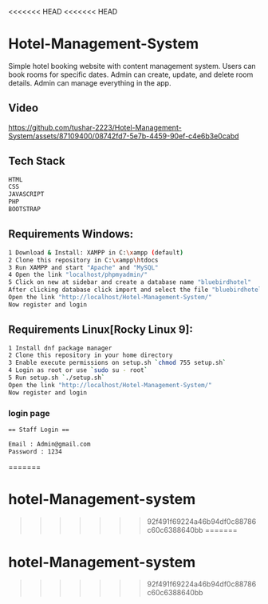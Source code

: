 <<<<<<< HEAD
<<<<<<< HEAD
# Hotel-Management-System

Simple hotel booking website with content management system. Users can book rooms for specific dates. Admin can create, update, and delete room details. Admin can manage everything in the app.

## Video
<!--<a href="https://www.youtube.com/watch?v=rKwBxxVXWkM">click here..</a>-->
https://github.com/tushar-2223/Hotel-Management-System/assets/87109400/08742fd7-5e7b-4459-90ef-c4e6b3e0cabd

## Tech Stack 

```sh
HTML
CSS
JAVASCRIPT
PHP
BOOTSTRAP 
```

## Requirements Windows:

```sh
1 Download & Install: XAMPP in C:\xampp (default)
2 Clone this repository in C:\xampp\htdocs
3 Run XAMPP and start "Apache" and "MySQL"
4 Open the link "localhost/phpmyadmin/"
5 Click on new at sidebar and create a database name "bluebirdhotel"
After clicking database click import and select the file "bluebirdhotel.sql"
Open the link "http://localhost/Hotel-Management-System/"
Now register and login
```

## Requirements Linux[Rocky Linux 9]:

```sh
1 Install dnf package manager
2 Clone this repository in your home directory
3 Enable execute permissions on setup.sh `chmod 755 setup.sh`
4 Login as root or use `sudo su - root`
5 Run setup.sh `./setup.sh`
Open the link "http://localhost/Hotel-Management-System/"
Now register and login
```


### login page

```sh
== Staff Login ==

Email : Admin@gmail.com
Password : 1234
```
=======
# hotel-Management-system
>>>>>>> 92f491f69224a46b94df0c88786c60c6388640bb
=======
# hotel-Management-system
>>>>>>> 92f491f69224a46b94df0c88786c60c6388640bb
